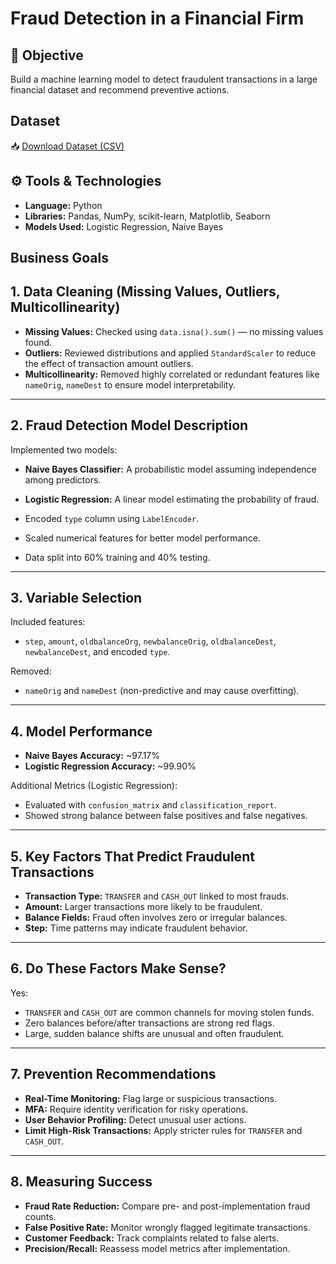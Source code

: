 # Fraud Detection in a Financial Firm

## 📌 Objective
Build a machine learning model to detect fraudulent transactions in a large financial dataset and recommend preventive actions.

## Dataset
📥 [ Download Dataset (CSV) ](https://drive.usercontent.google.com/download?id=1VNpyNkGxHdskfdTNRSjjyNa5qC9u0JyV&export=download&authuser=0)


## ⚙️ Tools & Technologies
- **Language:** Python  
- **Libraries:** Pandas, NumPy, scikit-learn, Matplotlib, Seaborn  
- **Models Used:** Logistic Regression, Naive Bayes


## Business Goals


## 1. Data Cleaning (Missing Values, Outliers, Multicollinearity)

- **Missing Values:** Checked using `data.isna().sum()` — no missing values found.
- **Outliers:** Reviewed distributions and applied `StandardScaler` to reduce the effect of transaction amount outliers.
- **Multicollinearity:** Removed highly correlated or redundant features like `nameOrig`, `nameDest` to ensure model interpretability.

---

## 2. Fraud Detection Model Description

Implemented two models:

- **Naive Bayes Classifier:** A probabilistic model assuming independence among predictors.
- **Logistic Regression:** A linear model estimating the probability of fraud.

- Encoded `type` column using `LabelEncoder`.
- Scaled numerical features for better model performance.
- Data split into 60% training and 40% testing.

---

## 3. Variable Selection

Included features:
- `step`, `amount`, `oldbalanceOrg`, `newbalanceOrig`, `oldbalanceDest`, `newbalanceDest`, and encoded `type`.

Removed:
- `nameOrig` and `nameDest` (non-predictive and may cause overfitting).

---

## 4. Model Performance

- **Naive Bayes Accuracy:** ~97.17%
- **Logistic Regression Accuracy:** ~99.90%

Additional Metrics (Logistic Regression):
- Evaluated with `confusion_matrix` and `classification_report`.
- Showed strong balance between false positives and false negatives.

---

## 5. Key Factors That Predict Fraudulent Transactions

- **Transaction Type:** `TRANSFER` and `CASH_OUT` linked to most frauds.
- **Amount:** Larger transactions more likely to be fraudulent.
- **Balance Fields:** Fraud often involves zero or irregular balances.
- **Step:** Time patterns may indicate fraudulent behavior.

---

## 6. Do These Factors Make Sense?

Yes:

- `TRANSFER` and `CASH_OUT` are common channels for moving stolen funds.
- Zero balances before/after transactions are strong red flags.
- Large, sudden balance shifts are unusual and often fraudulent.

---

## 7. Prevention Recommendations

- **Real-Time Monitoring:** Flag large or suspicious transactions.
- **MFA:** Require identity verification for risky operations.
- **User Behavior Profiling:** Detect unusual user actions.
- **Limit High-Risk Transactions:** Apply stricter rules for `TRANSFER` and `CASH_OUT`.

---

## 8. Measuring Success

- **Fraud Rate Reduction:** Compare pre- and post-implementation fraud counts.
- **False Positive Rate:** Monitor wrongly flagged legitimate transactions.
- **Customer Feedback:** Track complaints related to false alerts.
- **Precision/Recall:** Reassess model metrics after implementation.

